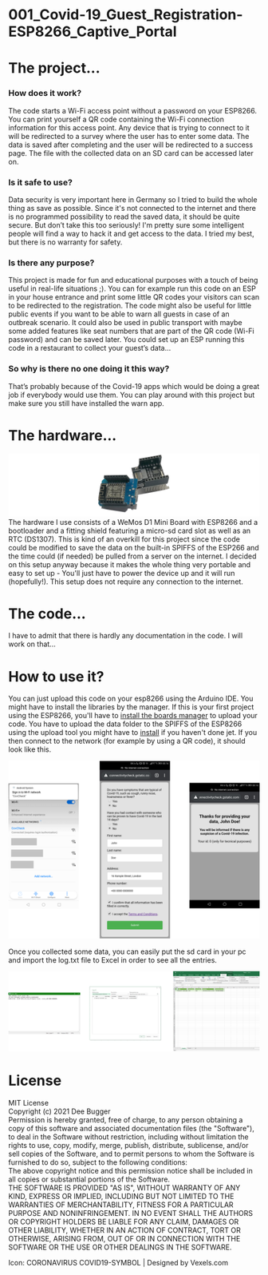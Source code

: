 # 001_Covid-19_Guest_Registration-ESP8266_Captive_Portal

<h1>The project...</h1>

<h3>How does it work?</h3>
<p>The code starts a Wi-Fi access point without a password on your ESP8266. You can print yourself a QR code containing the Wi-Fi connection information for this access point. Any device that is trying to connect to it will be redirected to a survey where the user has to enter some data. The data is saved after completing and the user will be redirected to a success page. The file with the collected data on an SD card can be accessed later on.</p>

<h3>Is it safe to use?</h3>
<p>Data security is very important here in Germany so I tried to build the whole thing as save as possible. Since it's not connected to the internet and there is no programmed possibility to read the saved data, it should be quite secure. But don’t take this too seriously! I'm pretty sure some intelligent people will find a way to hack it and get access to the data. I tried my best, but there is no warranty for safety.</h3>

<h3>Is there any purpose?</h3>
<p>This project is made for fun and educational purposes with a touch of being useful in real-life situations ;). You can for example run this code on an ESP in your house entrance and print some little QR codes your visitors can scan to be redirected to the registration. The code might also be useful for little public events if you want to be able to warn all guests in case of an outbreak scenario. It could also be used in public transport with maybe some added features like seat numbers that are part of the QR code (Wi-Fi password) and can be saved later. You could set up an ESP running this code in a restaurant to collect your guest’s data…</p>

<h3>So why is there no one doing it this way?</h3>
<p>That’s probably because of the Covid-19 apps which would be doing a great job if everybody would use them. You can play around with this project but make sure you still have installed the warn app.</p>

<h1>The hardware...</h1>
<p>
<img src="images/hardware.png"><img>
The hardware I use consists of a WeMos D1 Mini Board with ESP8266 and a bootloader and a fitting shield featuring a micro-sd card slot as well as an RTC (DS1307). This is kind of an overkill for this project since the code could be modified to save the data on the built-in SPIFFS of the ESP266 and the time could (if needed) be pulled from a server on the internet. I decided on this setup anyway because it makes the whole thing very portable and easy to set up - You'll just have to power the device up and it will run (hopefully!). This setup does not require any connection to the internet.</p>

<h1>The code...</h1>
<p>I have to admit that there is hardly any documentation in the code. I will work on that...</p>

<h1>How to use it?</h1>
<p>You can just upload this code on your esp8266 using the Arduino IDE. You might have to install the libraries by the manager. If this is your first project using the ESP8266, you'll have to <a href="https://github.com/esp8266/Arduino#installing-with-boards-manager">install the boards manager</a> to upload your code. You have to upload the data folder to the SPIFFS of the ESP8266 using the upload tool you might have to <a href="https://github.com/esp8266/Arduino/blob/master/doc/filesystem.rst#uploading-files-to-file-system">install</a> if you haven't done jet. If you then connect to the network (for example by using  a QR code), it should look like this.</p>
<img src="images/screenshots.png"></img>
<p>Once you collected some data, you can easily put the sd card in your pc and import the log.txt file to Excel in order to see all the entries.</p>
<img src="images/result.png"></img>

<h1>License</h1>
<p>MIT License <br>
Copyright (c) 2021 Dee Bugger <br>
Permission is hereby granted, free of charge, to any person obtaining a copy of this software and associated documentation files (the "Software"), to deal in the Software without restriction, including without limitation the rights to use, copy, modify, merge, publish, distribute, sublicense, and/or sell copies of the Software, and to permit persons to whom the Software is furnished to do so, subject to the following conditions:  <br>
The above copyright notice and this permission notice shall be included in all copies or substantial portions of the Software.  <br>
THE SOFTWARE IS PROVIDED "AS IS", WITHOUT WARRANTY OF ANY KIND, EXPRESS OR IMPLIED, INCLUDING BUT NOT LIMITED TO THE WARRANTIES OF MERCHANTABILITY, FITNESS FOR A PARTICULAR PURPOSE AND NONINFRINGEMENT. IN NO EVENT SHALL THE AUTHORS OR COPYRIGHT HOLDERS BE LIABLE FOR ANY CLAIM, DAMAGES OR OTHER LIABILITY, WHETHER IN AN ACTION OF CONTRACT, TORT OR OTHERWISE, ARISING FROM, OUT OF OR IN CONNECTION WITH THE SOFTWARE OR THE USE OR OTHER DEALINGS IN THE SOFTWARE.
</p>
<p>Icon: CORONAVIRUS COVID19-SYMBOL | Designed by Vexels.com</p>

